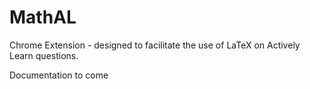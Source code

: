 # MathAL
Chrome Extension - designed to facilitate the use of LaTeX on Actively Learn questions.  

Documentation to come